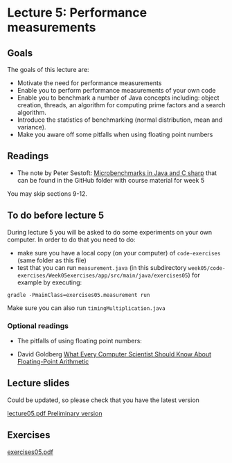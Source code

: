 # Lecture 5: Performance measurements

## Goals

The goals of this lecture are:

* Motivate the need for performance measurements
* Enable you to perform performance measurements of your own code
* Enable you to  benchmark a number of Java concepts including: object creation, threads,  an algorithm for computing prime factors and a search algorithm.
* Introduce the statistics of benchmarking (normal distribution, mean and variance).
* Make you aware off some pitfalls when using floating point numbers

## Readings 

* The note by Peter Sestoft: [Microbenchmarks in Java and C sharp](https://github.itu.dk/jst/PCPP2023-Public/blob/main/week05/benchmarkingNotes.pdf)
that can be found in the GitHub folder with course material for week 5

You may skip sections 9-12.

## To do before lecture 5
During lecture 5 you will be asked to do some experiments on your own computer. 
In order to do that you need to do:

* make sure you have a local copy (on your computer) of  `code-exercises` (same folder as this file)
* test that you can run ` measurement.java ` (in this subdirectory ` week05/code-exercises/Week05exercises/app/src/main/java/exercises05 `)
for example by executing:

 ` gradle -PmainClass=exercises05.measurement run `

Make sure you can also run   ` timingMultiplication.java `

### Optional readings
* The pitfalls of using floating point numbers: 

 * David Goldberg [What Every Computer Scientist Should Know About Floating-Point Arithmetic](https://github.itu.dk/jst/PCPP2023-Public/blob/main/week05/IEEE754_article.pdf)


## Lecture slides
Could be updated, so please check that you have the latest version

[lecture05.pdf Preliminary version](https://github.itu.dk/jst/PCPP2023-Public/blob/main/week05/lecture05Preliminary.pdf)


## Exercises

[exercises05.pdf](https://github.itu.dk/jst/PCPP2023-Public/blob/main/week05/exercises05.pdf)
